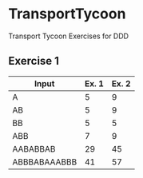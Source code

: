 # TransportTycoon

Transport Tycoon Exercises for DDD

## Exercise 1

| Input        | Ex. 1 | Ex. 2 |
| ------------ | ----- | ----- |
| A            | 5     | 9     |
| AB           | 5     | 9     |
| BB           | 5     | 5     |
| ABB          | 7     | 9     |
| AABABBAB     | 29    | 45    |
| ABBBABAAABBB | 41    | 57    |

